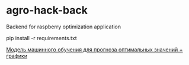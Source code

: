 # agro-hack-back
Backend for raspberry optimization application

pip install -r requirements.txt

[Модель машинного обучения для прогноза оптимальных значений + графики](https://github.com/winstonobyman/agro-hack-back/blob/master/ml/conditions/prediction.ipynb)
